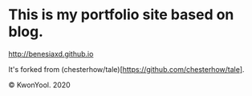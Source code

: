 # This is my portfolio site based on blog.
http://benesiaxd.github.io
<!-- ![image](http://www.jihyeleee.com/img/share-img.jpg) -->
It's forked from (chesterhow/tale)[https://github.com/chesterhow/tale].

© KwonYool. 2020
